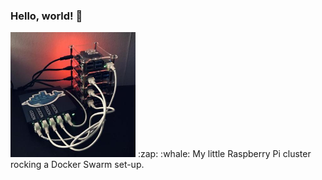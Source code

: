 ### Hello, world! 👋

<!--
**oscarholst/oscarholst** is a ✨ _special_ ✨ repository because its `README.md` (this file) appears on your GitHub profile. -->

<img width="200px" height="200px" src="https://github.com/oscarholst/oscarholst/blob/master/rpi_dockerswarm.jpg?raw=true">
:zap: :whale: My little Raspberry Pi cluster rocking a Docker Swarm set-up. 
